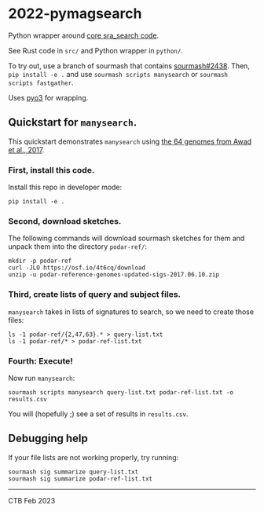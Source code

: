 # 2022-pymagsearch

Python wrapper around
[core sra_search code](https://github.com/sourmash-bio/sra_search).

See Rust code in `src/` and Python wrapper in `python/`.

To try out, use a branch of sourmash that contains [sourmash#2438](https://github.com/sourmash-bio/sourmash/pull/2438). Then, `pip install -e .` and
use `sourmash scripts manysearch` or `sourmash scripts fastgather`.

Uses [pyo3](https://github.com/PyO3/pyo3) for wrapping.

## Quickstart for `manysearch`.

This quickstart demonstrates `manysearch` using
[the 64 genomes from Awad et al., 2017](https://osf.io/vk4fa/).

### First, install this code.

Install this repo in developer mode:
```
pip install -e .
```

### Second, download sketches.

The following commands will download sourmash sketches for them and
unpack them into the directory `podar-ref/`:

```
mkdir -p podar-ref
curl -JLO https://osf.io/4t6cq/download
unzip -u podar-reference-genomes-updated-sigs-2017.06.10.zip
```

### Third, create lists of query and subject files.

`manysearch` takes in lists of signatures to search, so we need to
create those files:

```
ls -1 podar-ref/{2,47,63}.* > query-list.txt
ls -1 podar-ref/* > podar-ref-list.txt
```

### Fourth: Execute!

Now run `manysearch`:
```
sourmash scripts manysearch query-list.txt podar-ref-list.txt -o results.csv
```

You will (hopefully ;) see a set of results in `results.csv`.

## Debugging help

If your file lists are not working properly, try running:
```
sourmash sig summarize query-list.txt
sourmash sig summarize podar-ref-list.txt
```


---

CTB Feb 2023
